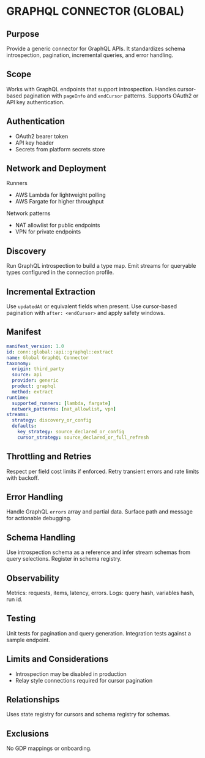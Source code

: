 # GRAPHQL CONNECTOR (GLOBAL)

## Purpose
Provide a generic connector for GraphQL APIs. 
It standardizes schema introspection, pagination, incremental queries, and error handling.

## Scope
Works with GraphQL endpoints that support introspection. 
Handles cursor-based pagination with `pageInfo` and `endCursor` patterns. 
Supports OAuth2 or API key authentication.

## Authentication
- OAuth2 bearer token
- API key header
- Secrets from platform secrets store

## Network and Deployment
Runners
- AWS Lambda for lightweight polling
- AWS Fargate for higher throughput

Network patterns
- NAT allowlist for public endpoints
- VPN for private endpoints

## Discovery
Run GraphQL introspection to build a type map. 
Emit streams for queryable types configured in the connection profile.

## Incremental Extraction
Use `updatedAt` or equivalent fields when present. 
Use cursor-based pagination with `after: <endCursor>` and apply safety windows.

## Manifest
```yaml
manifest_version: 1.0
id: conn::global::api::graphql::extract
name: Global GraphQL Connector
taxonomy:
  origin: third_party
  source: api
  provider: generic
  product: graphql
  method: extract
runtime:
  supported_runners: [lambda, fargate]
  network_patterns: [nat_allowlist, vpn]
streams:
  strategy: discovery_or_config
  defaults:
    key_strategy: source_declared_or_config
    cursor_strategy: source_declared_or_full_refresh
```

## Throttling and Retries
Respect per field cost limits if enforced. 
Retry transient errors and rate limits with backoff.

## Error Handling
Handle GraphQL `errors` array and partial data. 
Surface path and message for actionable debugging.

## Schema Handling
Use introspection schema as a reference and infer stream schemas from query selections. 
Register in schema registry.

## Observability
Metrics: requests, items, latency, errors. 
Logs: query hash, variables hash, run id.

## Testing
Unit tests for pagination and query generation. 
Integration tests against a sample endpoint.

## Limits and Considerations
- Introspection may be disabled in production
- Relay style connections required for cursor pagination

## Relationships
Uses state registry for cursors and schema registry for schemas.

## Exclusions
No GDP mappings or onboarding.
